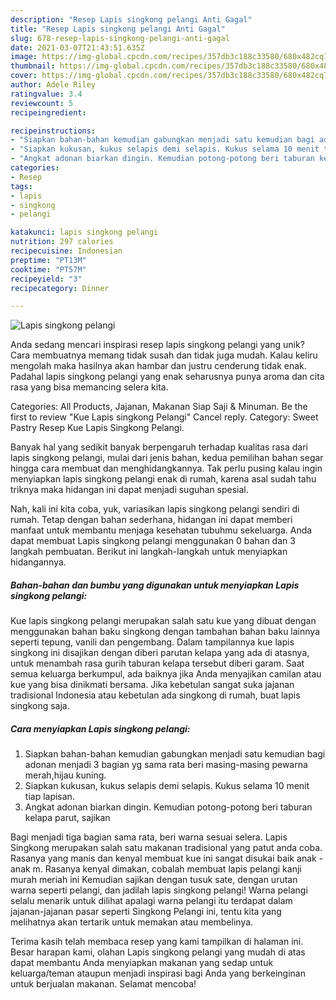 ```yaml
---
description: "Resep Lapis singkong pelangi Anti Gagal"
title: "Resep Lapis singkong pelangi Anti Gagal"
slug: 678-resep-lapis-singkong-pelangi-anti-gagal
date: 2021-03-07T21:43:51.635Z
image: https://img-global.cpcdn.com/recipes/357db3c188c33580/680x482cq70/lapis-singkong-pelangi-foto-resep-utama.jpg
thumbnail: https://img-global.cpcdn.com/recipes/357db3c188c33580/680x482cq70/lapis-singkong-pelangi-foto-resep-utama.jpg
cover: https://img-global.cpcdn.com/recipes/357db3c188c33580/680x482cq70/lapis-singkong-pelangi-foto-resep-utama.jpg
author: Adele Riley
ratingvalue: 3.4
reviewcount: 5
recipeingredient:

recipeinstructions:
- "Siapkan bahan-bahan kemudian gabungkan menjadi satu kemudian bagi adonan menjadi 3 bagian yg sama rata beri masing-masing pewarna merah,hijau kuning."
- "Siapkan kukusan, kukus selapis demi selapis. Kukus selama 10 menit tiap lapisan."
- "Angkat adonan biarkan dingin. Kemudian potong-potong beri taburan kelapa parut, sajikan"
categories:
- Resep
tags:
- lapis
- singkong
- pelangi

katakunci: lapis singkong pelangi 
nutrition: 297 calories
recipecuisine: Indonesian
preptime: "PT13M"
cooktime: "PT57M"
recipeyield: "3"
recipecategory: Dinner

---
```



![Lapis singkong pelangi](https://img-global.cpcdn.com/recipes/357db3c188c33580/680x482cq70/lapis-singkong-pelangi-foto-resep-utama.jpg)

Anda sedang mencari inspirasi resep lapis singkong pelangi yang unik? Cara membuatnya memang tidak susah dan tidak juga mudah. Kalau keliru mengolah maka hasilnya akan hambar dan justru cenderung tidak enak. Padahal lapis singkong pelangi yang enak seharusnya punya aroma dan cita rasa yang bisa memancing selera kita.

Categories: All Products, Jajanan, Makanan Siap Saji &amp; Minuman. Be the first to review &#34;Kue Lapis singkong Pelangi&#34; Cancel reply. Category: Sweet Pastry Resep Kue Lapis Singkong Pelangi.

Banyak hal yang sedikit banyak berpengaruh terhadap kualitas rasa dari lapis singkong pelangi, mulai dari jenis bahan, kedua pemilihan bahan segar hingga cara membuat dan menghidangkannya. Tak perlu pusing kalau ingin menyiapkan lapis singkong pelangi enak di rumah, karena asal sudah tahu triknya maka hidangan ini dapat menjadi suguhan spesial.


Nah, kali ini kita coba, yuk, variasikan lapis singkong pelangi sendiri di rumah. Tetap dengan bahan sederhana, hidangan ini dapat memberi manfaat untuk membantu menjaga kesehatan tubuhmu sekeluarga. Anda dapat membuat Lapis singkong pelangi menggunakan 0 bahan dan 3 langkah pembuatan. Berikut ini langkah-langkah untuk menyiapkan hidangannya.

<!--inarticleads1-->

##### Bahan-bahan dan bumbu yang digunakan untuk menyiapkan Lapis singkong pelangi:



Kue lapis singkong pelangi merupakan salah satu kue yang dibuat dengan menggunakan bahan baku singkong dengan tambahan bahan baku lainnya seperti tepung, vanili dan pengembang. Dalam tampilannya kue lapis singkong ini disajikan dengan diberi parutan kelapa yang ada di atasnya, untuk menambah rasa gurih taburan kelapa tersebut diberi garam. Saat semua keluarga berkumpul, ada baiknya jika Anda menyajikan camilan atau kue yang bisa dinikmati bersama. Jika kebetulan sangat suka jajanan tradisional Indonesia atau kebetulan ada singkong di rumah, buat lapis singkong saja. 

<!--inarticleads2-->

##### Cara menyiapkan Lapis singkong pelangi:

1. Siapkan bahan-bahan kemudian gabungkan menjadi satu kemudian bagi adonan menjadi 3 bagian yg sama rata beri masing-masing pewarna merah,hijau kuning.
1. Siapkan kukusan, kukus selapis demi selapis. Kukus selama 10 menit tiap lapisan.
1. Angkat adonan biarkan dingin. Kemudian potong-potong beri taburan kelapa parut, sajikan


Bagi menjadi tiga bagian sama rata, beri warna sesuai selera. Lapis Singkong merupakan salah satu makanan tradisional yang patut anda coba. Rasanya yang manis dan kenyal membuat kue ini sangat disukai baik anak - anak m. Rasanya kenyal dimakan, cobalah membuat lapis pelangi kanji murah meriah ini Kemudian sajikan dengan tusuk sate, dengan urutan warna seperti pelangi, dan jadilah lapis singkong pelangi! Warna pelangi selalu menarik untuk dilihat apalagi warna pelangi itu terdapat dalam jajanan-jajanan pasar seperti Singkong Pelangi ini, tentu kita yang melihatnya akan tertarik untuk memakan atau membelinya. 

Terima kasih telah membaca resep yang kami tampilkan di halaman ini. Besar harapan kami, olahan Lapis singkong pelangi yang mudah di atas dapat membantu Anda menyiapkan makanan yang sedap untuk keluarga/teman ataupun menjadi inspirasi bagi Anda yang berkeinginan untuk berjualan makanan. Selamat mencoba!

